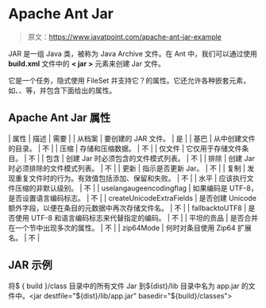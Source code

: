 # Apache Ant Jar

> 原文：<https://www.javatpoint.com/apache-ant-jar-example>

JAR 是一组 Java 类，被称为 Java Archive 文件。在 Ant 中，我们可以通过使用 **build.xml** 文件中的 **< jar >** 元素来创建 Jar 文件。

它是一个任务，隐式使用 FileSet 并支持它？的属性。它还允许各种嵌套元素，如<include>、<exclude>、<patternset>等，并包含下面给出的属性。</patternset></exclude></include>

## Apache Ant Jar 属性

| 属性 | 描述 | 需要 |
| 从档案 | 要创建的 JAR 文件。 | 是 |
| 基巴 | 从中创建文件的目录。 | 不 |
| 压缩 | 存储和压缩数据。 | 不 |
| 仅文件 | 它仅用于存储文件条目。 | 不 |
| 包含 | 创建 Jar 时必须包含的文件模式列表。 | 不 |
| 排除 | 创建 Jar 时必须排除的文件模式列表。 | 不 |
| 更新 | 指示是否更新 Jar。 | 不 |
| 复制 | 发现重复文件时的行为。有效值包括添加、保留和失败。 | 不 |
| 水平 | 应该执行文件压缩的非默认级别。 | 不 |
| uselangaugeencodingflag | 如果编码是 UTF-8，是否设置语言编码标志。 | 不 |
| createUnicodeExtraFields | 是否创建 Unicode 额外字段，以便在条目的元数据中再次存储文件名。 | 不 |
| fallbacktoUTF8 | 是否使用 UTF-8 和语言编码标志来代替指定的编码。 | 不 |
| 平坦的贡品 | 是否合并在一个节中出现多次的属性。 | 不 |
| zip64Mode | 何时对条目使用 Zip64 扩展名。 | 不 |

## JAR 示例

将$ { build }/class 目录中的所有文件 Jar 到${dist}/lib 目录中名为 app.jar 的文件中。<jar destfile="${dist}/lib/app.jar" basedir="${build}/classes"></jar>